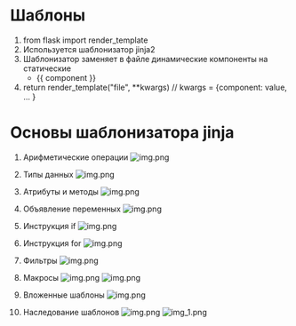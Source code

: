 # Шаблоны
1) from flask import render_template
2) Используется шаблонизатор jinja2
3) Шаблонизатор заменяет в файле динамические компоненты на статические
    - {{ component }}
4) return render_template("file", **kwargs) // kwargs = {component: value, ... }

# Основы шаблонизатора jinja
1) Арифметические операции
![img.png](images/img.png)

2) Типы данных
![img.png](images/img2.png)

3) Атрибуты и методы
![img.png](images/img3.png)

4) Объявление переменных
![img.png](images/img4.png)

5) Инструкция if
![img.png](images/img5.png)

6) Инструкция for
![img.png](images/img6.png)

7) Фильтры
![img.png](images/img7.png)

8) Макросы
![img.png](images/img8.png)
![img.png](images/img9.png)

9) Вложенные шаблоны
![img.png](images/img10.png)

10) Наследование шаблонов
![img.png](images/img11.png)
![img_1.png](images/img12.png)

